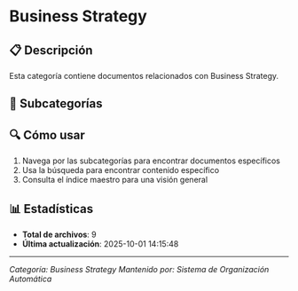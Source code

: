 # Business Strategy

## 📋 Descripción
Esta categoría contiene documentos relacionados con Business Strategy.

## 📁 Subcategorías

## 🔍 Cómo usar
1. Navega por las subcategorías para encontrar documentos específicos
2. Usa la búsqueda para encontrar contenido específico
3. Consulta el índice maestro para una visión general

## 📊 Estadísticas
- **Total de archivos**: 9 
- **Última actualización**: 2025-10-01 14:15:48

---
*Categoría: Business Strategy*
*Mantenido por: Sistema de Organización Automática*
